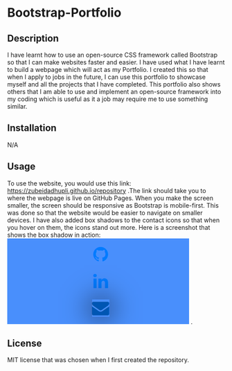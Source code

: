 # Bootstrap-Portfolio

## Description

I have learnt how to use an open-source CSS framework called Bootstrap so that I can make websites faster and easier. I have used what I have learnt to build a webpage which  will act as my Portfolio. I created this so that when I apply to jobs in the future, I can use this portfolio to showcase myself and all the projects that I have completed. This portfolio also shows others that I am able to use and implement an open-source framework into my coding which is useful as it a job may require me to use something similar.

## Installation

N/A

## Usage

To use the website, you would use this link: https://zubeidadhupli.github.io/repository .The link should take you to where the webpage is live on GitHub Pages. When you make the screen smaller, the screen should be responsive as Bootstrap is mobile-first. This was done so that the website would be easier to navigate on smaller devices. I have also added box shadows to the contact icons so that when you hover on them, the icons stand out more. Here is a screenshot that shows the box shadow in action: ![image of icons with shadow when hovering](./images/hover-box-shadow.png) .
## License

MIT license that was chosen when I first created the repository.